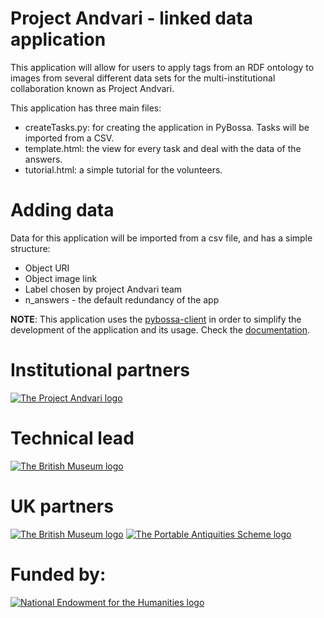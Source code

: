 Project Andvari - linked data application
=========================================

This application will allow for users to apply tags from an RDF ontology to images from several different data sets
for the multi-institutional collaboration known as Project Andvari.

This application has three main files:

*  createTasks.py: for creating the application in PyBossa. Tasks will be imported from a CSV.
*  template.html: the view for every task and deal with the data of the answers.
*  tutorial.html: a simple tutorial for the volunteers.

Adding data
===========

Data for this application will be imported from a csv file, and has a simple structure:

* Object URI
* Object image link
* Label chosen by project Andvari team
* n_answers - the default redundancy of the app

**NOTE**: This application uses the [pybossa-client](https://pypi.python.org/pypi/pybossa-client) in order to simplify
the development of the application and its usage. Check the [documentation](http://pythonhosted.org/pybossa-client/).

Institutional partners
======================
[![The Project Andvari logo](https://projectandvari.files.wordpress.com/2014/03/project_andvari_logo-for-wordpress-1.jpg)](http://andvari.org)

Technical lead
==============
[![The British Museum logo](http://www.iath.virginia.edu/images/universal/IATH_logo.png)](http://www.iath.virginia.edu/)

UK partners
===========
[![The British Museum logo](https://finds.org.uk/assets/logos/bm_logo.png)](http://britishmuseum.org)
[![The Portable Antiquities Scheme logo](https://finds.org.uk/assets/logos/pas.jpg)](https://finds.org.uk)

Funded by:
==========
[![National Endowment for the Humanities logo](http://www.andvari.org/images/NEHlogo.jpg)](http://www.neh.gov/)


